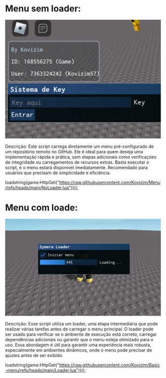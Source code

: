 # Menu sem loader:

![Imgui](Screenshot_20241012_221303_Roblox.jpg)

Descrição:
Este script carrega diretamente um menu pré-configurado de um repositório remoto no GitHub. Ele é ideal para quem deseja uma implementação rápida e prática, sem etapas adicionais como verificações de integridade ou carregamentos de recursos extras. Basta executar o script, e o menu estará disponível imediatamente. Recomendado para usuários que precisam de simplicidade e eficiência.


loadstring(game:HttpGet("https://raw.githubusercontent.com/Kovizim/Menu/refs/heads/main/NoLoader.lua"))();


# Menu com loade:

![Imgui](Screenshot_20241014_145015_Roblox.jpg)

Descrição:
Esse script utiliza um loader, uma etapa intermediária que pode realizar várias tarefas antes de carregar o menu principal. O loader pode ser usado para verificar se o ambiente de execução está correto, carregar dependências adicionais ou garantir que o menu esteja otimizado para o uso. Essa abordagem é útil para garantir uma experiência mais robusta, especialmente em ambientes dinâmicos, onde o menu pode precisar de ajustes antes de ser exibido.


loadstring(game:HttpGet("https://raw.githubusercontent.com/Kovizim/Basic-menu/refs/heads/main/Loader.lua"))();
